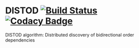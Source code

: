 # DISTOD [![Build Status](https://travis-ci.com/CodeLionX/distod.svg?branch=master)](https://travis-ci.com/CodeLionX/distod) [![Codacy Badge](https://api.codacy.com/project/badge/Grade/eab2894478bf40bda1a1067f826e94cb)](https://www.codacy.com/manual/CodeLionX/distod?utm_source=github.com&amp;utm_medium=referral&amp;utm_content=CodeLionX/distod&amp;utm_campaign=Badge_Grade)

DISTOD algorithm: Distributed discovery of bidirectional order dependencies

